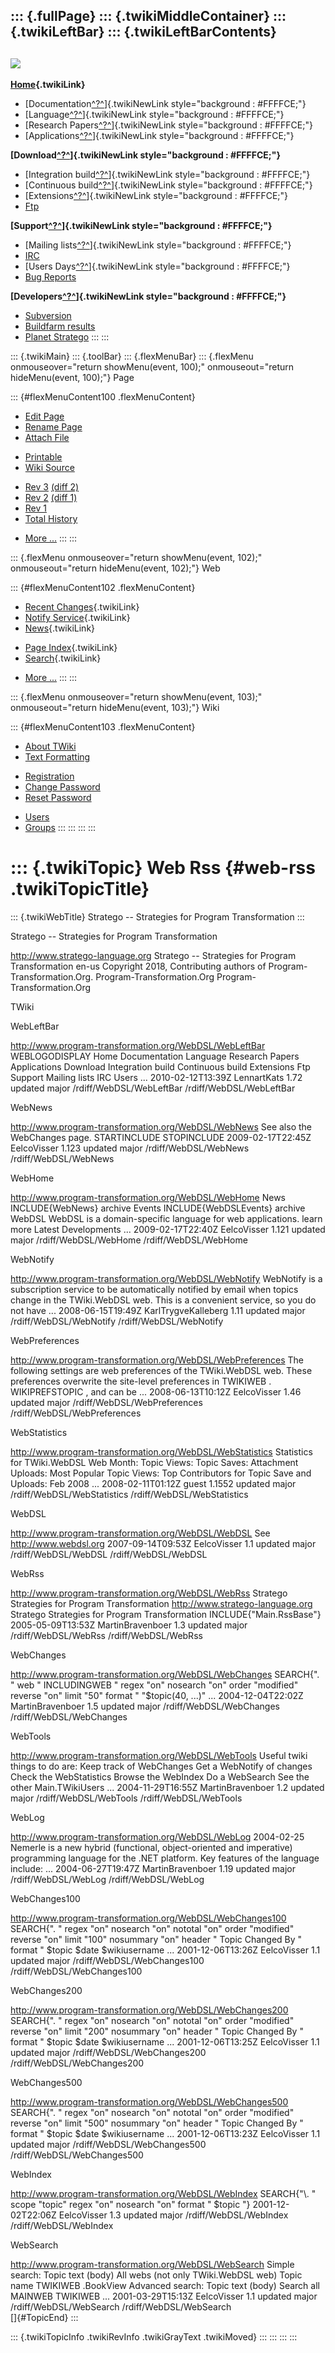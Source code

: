 ::: {.fullPage}
::: {.twikiMiddleContainer}
::: {.twikiLeftBar}
::: {.twikiLeftBarContents}
  ----------------------------------------------------------------------------------
  [![](../pub/Stratego/StrategoLogo/StrategoLogoTextlessWhite-100px.png)](WebHome)
  ----------------------------------------------------------------------------------

**[Home](WebHome){.twikiLink}**

-   [Documentation[^?^](http://www.program-transformation.org/edit/WebDSL/StrategoDocumentation?topicparent=WebDSL.WebRss)]{.twikiNewLink
    style="background : #FFFFCE;"}
-   [Language[^?^](http://www.program-transformation.org/edit/WebDSL/StrategoLanguage?topicparent=WebDSL.WebRss)]{.twikiNewLink
    style="background : #FFFFCE;"}
-   [Research
    Papers[^?^](http://www.program-transformation.org/edit/WebDSL/StrategoPublications?topicparent=WebDSL.WebRss)]{.twikiNewLink
    style="background : #FFFFCE;"}
-   [Applications[^?^](http://www.program-transformation.org/edit/WebDSL/StrategoApplication?topicparent=WebDSL.WebRss)]{.twikiNewLink
    style="background : #FFFFCE;"}

**[Download[^?^](http://www.program-transformation.org/edit/WebDSL/StrategoDownload?topicparent=WebDSL.WebRss)]{.twikiNewLink
style="background : #FFFFCE;"}**

-   [Integration
    build[^?^](http://www.program-transformation.org/edit/WebDSL/IntegrationBuild?topicparent=WebDSL.WebRss)]{.twikiNewLink
    style="background : #FFFFCE;"}
-   [Continuous
    build[^?^](http://www.program-transformation.org/edit/WebDSL/ContinuousBuild?topicparent=WebDSL.WebRss)]{.twikiNewLink
    style="background : #FFFFCE;"}
-   [Extensions[^?^](http://www.program-transformation.org/edit/WebDSL/AdditionalPackageDownload?topicparent=WebDSL.WebRss)]{.twikiNewLink
    style="background : #FFFFCE;"}
-   [Ftp](ftp://ftp.strategoxt.org/pub/stratego)

**[Support[^?^](http://www.program-transformation.org/edit/WebDSL/StrategoSupport?topicparent=WebDSL.WebRss)]{.twikiNewLink
style="background : #FFFFCE;"}**

-   [Mailing
    lists[^?^](http://www.program-transformation.org/edit/WebDSL/MailingList?topicparent=WebDSL.WebRss)]{.twikiNewLink
    style="background : #FFFFCE;"}
-   [IRC](irc://irc.freenode.net/#stratego)
-   [Users
    Days[^?^](http://www.program-transformation.org/edit/WebDSL/StrategoUsersDay?topicparent=WebDSL.WebRss)]{.twikiNewLink
    style="background : #FFFFCE;"}
-   [Bug Reports](http://bugs.strategoxt.org/browse/STR)

**[Developers[^?^](http://www.program-transformation.org/edit/WebDSL/StrategoDev?topicparent=WebDSL.WebRss)]{.twikiNewLink
style="background : #FFFFCE;"}**

-   [Subversion](https://svn.strategoxt.org/repos/StrategoXT/strategoxt/trunk)
-   [Buildfarm
    results](http://releases.strategoxt.org/quick-view-by-date.html)
-   [Planet Stratego](http://planet.strategoxt.org)
:::
:::

::: {.twikiMain}
::: {.toolBar}
::: {.flexMenuBar}
::: {.flexMenu onmouseover="return showMenu(event, 100);" onmouseout="return hideMenu(event, 100);"}
Page

::: {#flexMenuContent100 .flexMenuContent}
-   [Edit
    Page](http://www.program-transformation.org/edit/WebDSL/WebRss?t=1536829045)
-   [Rename
    Page](http://www.program-transformation.org/rename/WebDSL/WebRss)
-   [Attach
    File](http://www.program-transformation.org/attach/WebDSL/WebRss)

<!-- -->

-   [Printable](http://www.program-transformation.org/view/WebDSL/WebRss?skin=print.pattern)
-   [Wiki
    Source](http://www.program-transformation.org/view/WebDSL/WebRss?skin=text&raw=on&contenttype=text/plain)

<!-- -->

-   [Rev
    3](http://www.program-transformation.org/view/WebDSL/WebRss?rev=1.3)
    [(diff 2)](http://www.program-transformation.org/rdiff/WebDSL/WebRss?rev1=1.3&rev2=1.2)
-   [Rev
    2](http://www.program-transformation.org/view/WebDSL/WebRss?rev=1.2)
    [(diff 1)](http://www.program-transformation.org/rdiff/WebDSL/WebRss?rev1=1.2&rev2=1.1)
-   [Rev
    1](http://www.program-transformation.org/view/WebDSL/WebRss?rev=1.1)
-   [Total
    History](http://www.program-transformation.org/rdiff/WebDSL/WebRss)

<!-- -->

-   [More
    \...](http://www.program-transformation.org/oops/WebDSL/WebRss?template=oopsmore&param1=1.3&param2=1.3)
:::
:::

::: {.flexMenu onmouseover="return showMenu(event, 102);" onmouseout="return hideMenu(event, 102);"}
Web

::: {#flexMenuContent102 .flexMenuContent}
-   [Recent Changes](WebChanges){.twikiLink}
-   [Notify Service](WebNotify){.twikiLink}
-   [News](WebNews){.twikiLink}

<!-- -->

-   [Page Index](WebIndex){.twikiLink}
-   [Search](WebSearch){.twikiLink}

<!-- -->

-   [More
    \...](http://www.program-transformation.org/oops/WebDSL/WebRss?template=oopsmore&param1=1.3&param2=1.3)
:::
:::

::: {.flexMenu onmouseover="return showMenu(event, 103);" onmouseout="return hideMenu(event, 103);"}
Wiki

::: {#flexMenuContent103 .flexMenuContent}
-   [About
    TWiki](http://www.program-transformation.org/view/TWiki/WebHome)
-   [Text
    Formatting](http://www.program-transformation.org/view/TWiki/TextFormattingRules)

<!-- -->

-   [Registration](http://www.program-transformation.org/view/TWiki/TWikiRegistration)
-   [Change
    Password](http://www.program-transformation.org/view/TWiki/ChangePassword)
-   [Reset
    Password](http://www.program-transformation.org/view/TWiki/ResetPassword)

<!-- -->

-   [Users](http://www.program-transformation.org/view/Main/TWikiUsers)
-   [Groups](http://www.program-transformation.org/view/Main/TWikiGroups)
:::
:::
:::
:::

::: {.twikiTopic}
Web Rss {#web-rss .twikiTopicTitle}
=======

::: {.twikiWebTitle}
Stratego \-- Strategies for Program Transformation
:::

Stratego \-- Strategies for Program Transformation

http://www.stratego-language.org Stratego \-- Strategies for Program
Transformation en-us Copyright 2018, Contributing authors of
Program-Transformation.Org. Program-Transformation.Org
Program-Transformation.Org

TWiki

WebLeftBar

http://www.program-transformation.org/WebDSL/WebLeftBar WEBLOGODISPLAY
Home Documentation Language Research Papers Applications Download
Integration build Continuous build Extensions Ftp Support Mailing lists
IRC Users \... 2010-02-12T13:39Z LennartKats 1.72 updated major
/rdiff/WebDSL/WebLeftBar /rdiff/WebDSL/WebLeftBar

WebNews

http://www.program-transformation.org/WebDSL/WebNews See also the
WebChanges page. STARTINCLUDE STOPINCLUDE 2009-02-17T22:45Z EelcoVisser
1.123 updated major /rdiff/WebDSL/WebNews /rdiff/WebDSL/WebNews

WebHome

http://www.program-transformation.org/WebDSL/WebHome News
INCLUDE{WebNews} archive Events INCLUDE{WebDSLEvents} archive WebDSL
WebDSL is a domain-specific language for web applications. learn more
Latest Developments \... 2009-02-17T22:40Z EelcoVisser 1.121 updated
major /rdiff/WebDSL/WebHome /rdiff/WebDSL/WebHome

WebNotify

http://www.program-transformation.org/WebDSL/WebNotify WebNotify is a
subscription service to be automatically notified by email when topics
change in the TWiki.WebDSL web. This is a convenient service, so you do
not have \... 2008-06-15T19:49Z KarlTrygveKalleberg 1.11 updated major
/rdiff/WebDSL/WebNotify /rdiff/WebDSL/WebNotify

WebPreferences

http://www.program-transformation.org/WebDSL/WebPreferences The
following settings are web preferences of the TWiki.WebDSL web. These
preferences overwrite the site-level preferences in TWIKIWEB .
WIKIPREFSTOPIC , and can be \... 2008-06-13T10:12Z EelcoVisser 1.46
updated major /rdiff/WebDSL/WebPreferences /rdiff/WebDSL/WebPreferences

WebStatistics

http://www.program-transformation.org/WebDSL/WebStatistics Statistics
for TWiki.WebDSL Web Month: Topic Views: Topic Saves: Attachment
Uploads: Most Popular Topic Views: Top Contributors for Topic Save and
Uploads: Feb 2008 \... 2008-02-11T01:12Z guest 1.1552 updated major
/rdiff/WebDSL/WebStatistics /rdiff/WebDSL/WebStatistics

WebDSL

http://www.program-transformation.org/WebDSL/WebDSL See
http://www.webdsl.org 2007-09-14T09:53Z EelcoVisser 1.1 updated major
/rdiff/WebDSL/WebDSL /rdiff/WebDSL/WebDSL

WebRss

http://www.program-transformation.org/WebDSL/WebRss Stratego Strategies
for Program Transformation http://www.stratego-language.org Stratego
Strategies for Program Transformation INCLUDE{\"Main.RssBase\"}
2005-05-09T13:53Z MartinBravenboer 1.3 updated major
/rdiff/WebDSL/WebRss /rdiff/WebDSL/WebRss

WebChanges

http://www.program-transformation.org/WebDSL/WebChanges SEARCH{\". \"
web \" INCLUDINGWEB \" regex \"on\" nosearch \"on\" order \"modified\"
reverse \"on\" limit \"50\" format \" \"\$topic(40, \...)\" \...
2004-12-04T22:02Z MartinBravenboer 1.5 updated major
/rdiff/WebDSL/WebChanges /rdiff/WebDSL/WebChanges

WebTools

http://www.program-transformation.org/WebDSL/WebTools Useful twiki
things to do are: Keep track of WebChanges Get a WebNotify of changes
Check the WebStatistics Browse the WebIndex Do a WebSearch See the other
Main.TWikiUsers \... 2004-11-29T16:55Z MartinBravenboer 1.2 updated
major /rdiff/WebDSL/WebTools /rdiff/WebDSL/WebTools

WebLog

http://www.program-transformation.org/WebDSL/WebLog 2004-02-25 Nemerle
is a new hybrid (functional, object-oriented and imperative) programming
language for the .NET platform. Key features of the language include:
\... 2004-06-27T19:47Z MartinBravenboer 1.19 updated major
/rdiff/WebDSL/WebLog /rdiff/WebDSL/WebLog

WebChanges100

http://www.program-transformation.org/WebDSL/WebChanges100 SEARCH{\". \"
regex \"on\" nosearch \"on\" nototal \"on\" order \"modified\" reverse
\"on\" limit \"100\" nosummary \"on\" header \" Topic Changed By \"
format \" \$topic \$date \$wikiusername \... 2001-12-06T13:26Z
EelcoVisser 1.1 updated major /rdiff/WebDSL/WebChanges100
/rdiff/WebDSL/WebChanges100

WebChanges200

http://www.program-transformation.org/WebDSL/WebChanges200 SEARCH{\". \"
regex \"on\" nosearch \"on\" nototal \"on\" order \"modified\" reverse
\"on\" limit \"200\" nosummary \"on\" header \" Topic Changed By \"
format \" \$topic \$date \$wikiusername \... 2001-12-06T13:25Z
EelcoVisser 1.1 updated major /rdiff/WebDSL/WebChanges200
/rdiff/WebDSL/WebChanges200

WebChanges500

http://www.program-transformation.org/WebDSL/WebChanges500 SEARCH{\". \"
regex \"on\" nosearch \"on\" nototal \"on\" order \"modified\" reverse
\"on\" limit \"500\" nosummary \"on\" header \" Topic Changed By \"
format \" \$topic \$date \$wikiusername \... 2001-12-06T13:23Z
EelcoVisser 1.1 updated major /rdiff/WebDSL/WebChanges500
/rdiff/WebDSL/WebChanges500

WebIndex

http://www.program-transformation.org/WebDSL/WebIndex SEARCH{\"\\. \"
scope \"topic\" regex \"on\" nosearch \"on\" format \" \$topic \"}
2001-12-02T22:06Z EelcoVisser 1.3 updated major /rdiff/WebDSL/WebIndex
/rdiff/WebDSL/WebIndex

WebSearch

http://www.program-transformation.org/WebDSL/WebSearch Simple search:
Topic text (body) All webs (not only TWiki.WebDSL web) Topic name
TWIKIWEB .BookView Advanced search: Topic text (body) Search all MAINWEB
TWIKIWEB \... 2001-03-29T15:13Z EelcoVisser 1.1 updated major
/rdiff/WebDSL/WebSearch /rdiff/WebDSL/WebSearch\
[]{#TopicEnd}
:::

::: {.twikiTopicInfo .twikiRevInfo .twikiGrayText .twikiMoved}
:::
:::
:::
:::
